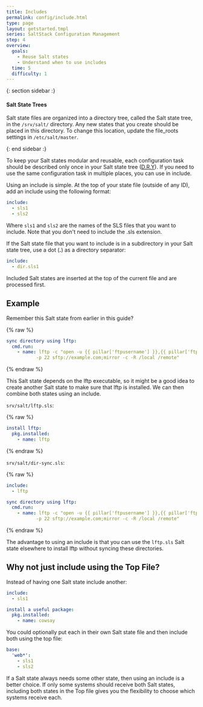 ```yaml
---
title: Includes
permalink: config/include.html
type: page
layout: getstarted.tmpl
series: SaltStack Configuration Management
step: 4
overview:
  goals:
    - Reuse Salt states
    - Understand when to use includes
  time: 5
  difficulty: 1
---
```


{: section sidebar :}

#### Salt State Trees

Salt state files are organized into a directory tree, called the Salt state tree,
in the `/srv/salt/` directory. Any new states that you create should be
placed in this directory. To change this location,
update the file_roots settings in `/etc/salt/master`.

{: end sidebar :}

To keep your Salt states modular and reusable, each configuration task
should be described only once in your Salt state tree
([D.R.Y](http://en.wikipedia.org/wiki/Don%27t_repeat_yourself)).
If you need to use the same configuration task in multiple places,
you can use in include.

Using an include is simple. At the top of your state file (outside of
any ID), add an include using the following format:

~~~ yaml
include:
  - sls1 
  - sls2
~~~

Where `sls1` and `sls2` are the names of the SLS files that you want to
include. Note that you don't need to include the .sls extension. 

If the Salt state file that you want to include is in a subdirectory in your Salt state
tree, use a dot (**.**) as a directory separator:

~~~ yaml
include:
  - dir.sls1 
~~~

Included Salt states are inserted at the top of the current file and are processed
first.

## Example

Remember this Salt state from earlier in this guide?

{% raw %}
~~~ yaml
sync directory using lftp:
  cmd.run:
    - name: lftp -c "open -u {{ pillar['ftpusername'] }},{{ pillar['ftppassword'] }}
           -p 22 sftp://example.com;mirror -c -R /local /remote"
~~~
{% endraw %}

This Salt state depends on the lftp executable, so it might be a good idea to create
another Salt state to make sure that lftp is installed. We can then combine both
states using an include.

`srv/salt/lftp.sls`:

{% raw %}
~~~ yaml
install lftp:
  pkg.installed:
    - name: lftp
~~~
{% endraw %}

`srv/salt/dir-sync.sls`:

{% raw %}
~~~ yaml
include:
  - lftp

sync directory using lftp:
  cmd.run:
    - name: lftp -c "open -u {{ pillar['ftpusername'] }},{{ pillar['ftppassword'] }}
           -p 22 sftp://example.com;mirror -c -R /local /remote"
~~~
{% endraw %}

The advantage to using an include is that you can use the `lftp.sls`
Salt state elsewhere to install lftp without syncing these directories. 

## Why not just include using the Top File?

Instead of having one Salt state include another:

~~~ yaml
include:
  - sls1

install a useful package:
  pkg.installed:
    - name: cowsay
~~~

You could optionally put each in their own Salt state file
and then include both using the top file:

~~~ yaml
base:
  'web*':
    - sls1
    - sls2
~~~

If a Salt state always needs some other state, then using an include is a better
choice. If only some systems should receive both Salt states, including both
states in the Top file gives you the flexibility to choose which systems
receive each.


